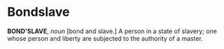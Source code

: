 # Bondslave

**BOND'SLAVE**, _noun_ \[bond and slave.\] A person in a state of slavery; one whose person and liberty are subjected to the authority of a master.
